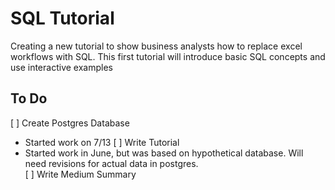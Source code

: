 # SQL Tutorial

Creating a new tutorial to show business analysts how to replace excel workflows with SQL.  This first tutorial will introduce basic SQL concepts and use interactive examples 

## To Do

[ ] Create Postgres Database 
  - Started work on 7/13
[ ] Write Tutorial
  - Started work in June, but was based on hypothetical database.  Will need revisions for actual data in postgres.  
[ ] Write Medium Summary
